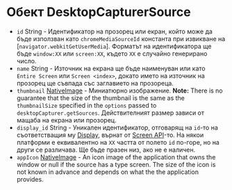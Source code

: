 # Обект DesktopCapturerSource

* `id` String - Идентификатор на прозорец или екран, който може да бъде използван като `chromeMediaSourceId` константа при извикване на [`navigator.webkitGetUserMedia`]. Форматът на идентификатора ще бъде `window:XX` или `screen:XX`, където `ХХ` е случайно генерирано число.
* `name` String - Източник на екрана ще бъде наименуван или като `Entire Screen` или `Screen <index>`, докато името на източник на прозорец ще съвпада със заглавието на прозореца.
* `thumbnail` [NativeImage](../native-image.md) - Миниатюрно изображение. **Note:** There is no guarantee that the size of the thumbnail is the same as the `thumbnailSize` specified in the `options` passed to `desktopCapturer.getSources`. Действителният размер зависи от мащаба на екрана или прозорец.
* `display_id` String - Уникален идентификатор, отговарящ на `id`-то на съответстващия му [Display](display.md), върнат от [Screen API](../screen.md)-то. На някои платформи е еквивалентно на `XX` частта от полето `id` по-горе, но на други се различава. Ще бъде празен низ, ако не е наличен.
* `appIcon` [NativeImage](../native-image.md) - An icon image of the application that owns the window or null if the source has a type screen. The size of the icon is not known in advance and depends on what the the application provides.
